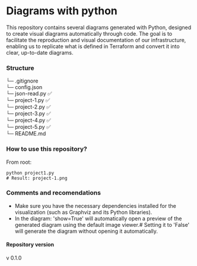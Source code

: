 # Diagrams with python
This repository contains several diagrams generated with Python, designed to create visual diagrams automatically through code. The goal is to facilitate the reproduction and visual documentation of our infrastructure, enabling us to replicate what is defined in Terraform and convert it into clear, up-to-date diagrams.

### Structure
└─ .gitignore  <br>
└─ config.json <br>
└─ json-read.py ✅<br>
└─ project-1.py ✅<br>
└─ project-2.py ✅<br>
└─ project-3.py ✅<br>
└─ project-4.py ✅<br>
└─ project-5.py ✅<br>
└─ README.md

### How to use this repository?

From root:

```
python project1.py
# Result: project-1.png
```

### Comments and recomendations
- Make sure you have the necessary dependencies installed for the visualization (such as Graphviz and its Python libraries).
- In the diagram: 'show=True' will automatically open a preview of the generated diagram using the default image viewer.# Setting it to 'False' will generate the diagram without opening it automatically.

#### Repository version
v 0.1.0
